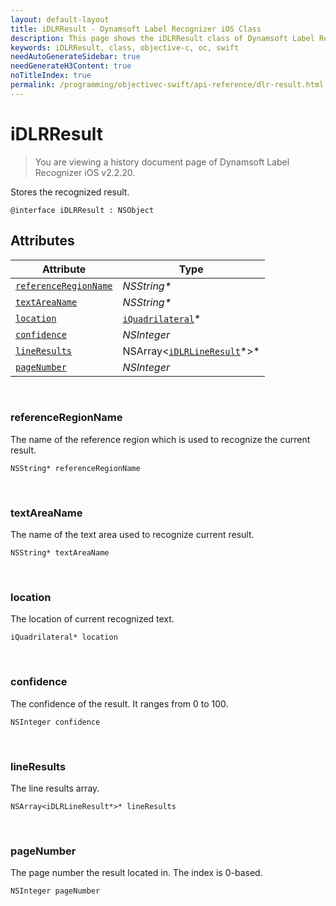 ```yaml
---
layout: default-layout
title: iDLRResult - Dynamsoft Label Recognizer iOS Class
description: This page shows the iDLRResult class of Dynamsoft Label Recognizer for iOS SDK.
keywords: iDLRResult, class, objective-c, oc, swift
needAutoGenerateSidebar: true
needGenerateH3Content: true
noTitleIndex: true
permalink: /programming/objectivec-swift/api-reference/dlr-result.html
---
```



# iDLRResult

> You are viewing a history document page of Dynamsoft Label Recognizer iOS v2.2.20.

Stores the recognized result.

```objc
@interface iDLRResult : NSObject 
```

## Attributes
  
| Attribute | Type |
|---------- | ---- |
| [`referenceRegionName`](#referenceregionname) | *NSString\** |
| [`textAreaName`](#textareaname) | *NSString\** |
| [`location`](#location) | [`iQuadrilateral`](quadrilateral.md)\* |
| [`confidence`](#confidence) | *NSInteger* |
| [`lineResults`](#lineresults) | NSArray<[`iDLRLineResult`](dlr-line-result.md)\*>\* |
| [`pageNumber`](#pagenumber) | *NSInteger* |

&nbsp;

### referenceRegionName

The name of the reference region which is used to recognize the current result.

```objc
NSString* referenceRegionName
```

&nbsp;

### textAreaName

The name of the text area used to recognize current result.

```objc
NSString* textAreaName
```

&nbsp;

### location

The location of current recognized text.

```objc
iQuadrilateral* location
```

&nbsp;

### confidence

The confidence of the result. It ranges from 0 to 100.

```objc
NSInteger confidence
```

&nbsp;

### lineResults

The line results array.

```objc
NSArray<iDLRLineResult*>* lineResults
```

&nbsp;

### pageNumber

The page number the result located in. The index is 0-based.

```objc
NSInteger pageNumber
```
